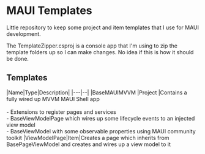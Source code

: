 # MAUI Templates

Little repository to keep some project and item templates that I use for MAUI development.

The TemplateZipper.csproj is a console app that I'm using to zip the template folders up so I can make changes. No idea if this is how it should be done.

## Templates

|Name|Type|Description|
|---|--|
|BaseMAUIMVVM |Project |Contains a fully wired up MVVM MAUI Shell app</br></br>- Extensions to register pages and services</br>- BaseViewModelPage which wires up some lifecycle events to an injected view model</br>- BaseViewModel with some observable properties using MAUI community toolkit
|ViewModelPage|Item|Creates a page which inherits from BasePageViewModel and creates and wires up a view model to it
